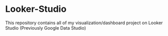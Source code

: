 # Looker-Studio
This repository contains all of my visualization/dashboard project on Looker Studio (Previously Google Data Studio)
